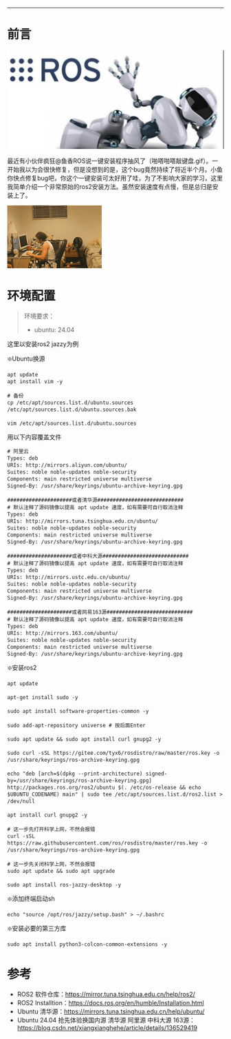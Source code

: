 
---

# 前言

![alt text](images/image.png)

最近有小伙伴疯狂@鱼香ROS说一键安装程序抽风了（啪嗒啪嗒敲键盘.gif）。一开始我以为会很快修复，但是没想到的是，这个bug竟然持续了将近半个月。小鱼你快点修复bug吧，你这个一键安装可太好用了哇，为了不影响大家的学习，这里我简单介绍一个非常原始的ros2安装方法。虽然安装速度有点慢，但是总归是安装上了。

![alt text](images/wandiannao_xiao.gif)


# 环境配置

> 环境要求：
> - ubuntu: 24.04

这里以安装ros2 jazzy为例

❇️Ubuntu换源

```shell
apt update
apt install vim -y

# 备份
cp /etc/apt/sources.list.d/ubuntu.sources /etc/apt/sources.list.d/ubuntu.sources.bak

vim /etc/apt/sources.list.d/ubuntu.sources
```

用以下内容覆盖文件

```shell
# 阿里云
Types: deb
URIs: http://mirrors.aliyun.com/ubuntu/
Suites: noble noble-updates noble-security
Components: main restricted universe multiverse
Signed-By: /usr/share/keyrings/ubuntu-archive-keyring.gpg

#####################或者清华源############################
# 默认注释了源码镜像以提高 apt update 速度，如有需要可自行取消注释
Types: deb
URIs: http://mirrors.tuna.tsinghua.edu.cn/ubuntu/
Suites: noble noble-updates noble-security
Components: main restricted universe multiverse
Signed-By: /usr/share/keyrings/ubuntu-archive-keyring.gpg

#####################或者中科大源############################
# 默认注释了源码镜像以提高 apt update 速度，如有需要可自行取消注释
Types: deb
URIs: http://mirrors.ustc.edu.cn/ubuntu/
Suites: noble noble-updates noble-security
Components: main restricted universe multiverse
Signed-By: /usr/share/keyrings/ubuntu-archive-keyring.gpg

#####################或者网易163源############################
# 默认注释了源码镜像以提高 apt update 速度，如有需要可自行取消注释
Types: deb
URIs: http://mirrors.163.com/ubuntu/
Suites: noble noble-updates noble-security
Components: main restricted universe multiverse
Signed-By: /usr/share/keyrings/ubuntu-archive-keyring.gpg
```

❇️安装ros2

```shell
apt update

apt-get install sudo -y

sudo apt install software-properties-common -y

sudo add-apt-repository universe # 按后面Enter

sudo apt update && sudo apt install curl gnupg2 -y

sudo curl -sSL https://gitee.com/tyx6/rosdistro/raw/master/ros.key -o /usr/share/keyrings/ros-archive-keyring.gpg

echo "deb [arch=$(dpkg --print-architecture) signed-by=/usr/share/keyrings/ros-archive-keyring.gpg] http://packages.ros.org/ros2/ubuntu $(. /etc/os-release && echo $UBUNTU_CODENAME) main" | sudo tee /etc/apt/sources.list.d/ros2.list > /dev/null

apt install curl gnupg2 -y

# 这一步先打开科学上网，不然会报错
curl -sSL https://raw.githubusercontent.com/ros/rosdistro/master/ros.key -o /usr/share/keyrings/ros-archive-keyring.gpg

# 这一步先关闭科学上网，不然会报错
sudo apt update && sudo apt upgrade

sudo apt install ros-jazzy-desktop -y
```

❇️添加终端启动sh

```shell
echo "source /opt/ros/jazzy/setup.bash" > ~/.bashrc
```


❇️安装必要的第三方库

```shell
sudo apt install python3-colcon-common-extensions -y   
```

# 参考

- ROS2 软件仓库：https://mirror.tuna.tsinghua.edu.cn/help/ros2/
- ROS2 Installtion：https://docs.ros.org/en/humble/Installation.html
- Ubuntu 清华源：https://mirrors.tuna.tsinghua.edu.cn/help/ubuntu/
- Ubuntu 24.04 抢先体验换国内源 清华源 阿里源 中科大源 163源：https://blog.csdn.net/xiangxianghehe/article/details/136529419